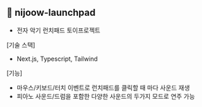 ## 🎹 nijoow-launchpad
- 전자 악기 런치패드 토이프로젝트

[기술 스택]
- Next.js, Typescript, Tailwind

[기능]
- 마우스/키보드/터치 이벤트로 런치패드를 클릭할 때 마다 사운드 재생
- 피아노 사운드/드럼을 포함한 다양한 사운드의 두가지 모드로 연주 가능
